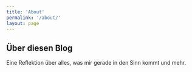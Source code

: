 ```yaml
---
title: 'About'
permalink: '/about/'
layout: page
---
```


## Über diesen Blog

Eine Reflektion über alles, was mir gerade in den Sinn kommt und mehr.
